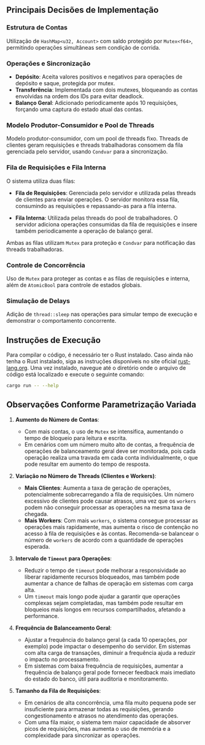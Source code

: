 ## Principais Decisões de Implementação

### Estrutura de Contas
Utilização de `HashMap<u32, Account>` com saldo protegido por `Mutex<f64>`, permitindo operações simultâneas sem condição de corrida.

### Operações e Sincronização
- **Depósito**: Aceita valores positivos e negativos para operações de depósito e saque, protegida por mutex.
- **Transferência**: Implementada com dois mutexes, bloqueando as contas envolvidas na ordem dos IDs para evitar deadlock.
- **Balanço Geral**: Adicionado periodicamente após 10 requisições, forçando uma captura do estado atual das contas.

### Modelo Produtor-Consumidor e Pool de Threads
Modelo produtor-consumidor, com um pool de threads fixo. Threads de clientes geram requisições e threads trabalhadoras consomem da fila gerenciada pelo servidor, usando `Condvar` para a sincronização.

### Fila de Requisições e Fila Interna
O sistema utiliza duas filas:

- **Fila de Requisições**: Gerenciada pelo servidor e utilizada pelas threads de clientes para enviar operações. O servidor monitora essa fila, consumindo as requisições e repassando-as para a fila interna.
  
- **Fila Interna**: Utilizada pelas threads do pool de trabalhadores. O servidor adiciona operações consumidas da fila de requisições e insere também periodicamente a operação de balanço geral.

Ambas as filas utilizam `Mutex` para proteção e `Condvar` para notificação das threads trabalhadoras.

### Controle de Concorrência
Uso de `Mutex` para proteger as contas e as filas de requisições e interna, além de `AtomicBool` para controle de estados globais.

### Simulação de Delays
Adição de `thread::sleep` nas operações para simular tempo de execução e demonstrar o comportamento concorrente.

## Instruções de Execução
Para compilar o código, é necessário ter o Rust instalado. Caso ainda não tenha o Rust instalado, siga as instruções disponíveis no site oficial [rust-lang.org](https://www.rust-lang.org/tools/install). Uma vez instalado, navegue até o diretório onde o arquivo de código está localizado e execute o seguinte comando:

```bash
cargo run -- --help
```

## Observações Conforme Parametrização Variada


1. **Aumento do Número de Contas**:
   - Com mais contas, o uso de `Mutex` se intensifica, aumentando o tempo de bloqueio para leitura e escrita.
   - Em cenários com um número muito alto de contas, a frequência de operações de balanceamento geral deve ser monitorada, pois cada operação realiza uma travada em cada conta individualmente, o que pode resultar em aumento do tempo de resposta.

2. **Variação no Número de Threads (Clientes e Workers)**:
   - **Mais Clientes**: Aumenta a taxa de geração de operações, potencialmente sobrecarregando a fila de requisições. Um número excessivo de clientes pode causar atrasos, uma vez que os `workers` podem não conseguir processar as operações na mesma taxa de chegada.
   - **Mais Workers**: Com mais `workers`, o sistema consegue processar as operações mais rapidamente, mas aumenta o risco de contenção no acesso à fila de requisições e às contas. Recomenda-se balancear o número de `workers` de acordo com a quantidade de operações esperada.

3. **Intervalo de `Timeout` para Operações**:
   - Reduzir o tempo de `timeout` pode melhorar a responsividade ao liberar rapidamente recursos bloqueados, mas também pode aumentar a chance de falhas de operação em sistemas com carga alta.
   - Um `timeout` mais longo pode ajudar a garantir que operações complexas sejam completadas, mas também pode resultar em bloqueios mais longos em recursos compartilhados, afetando a performance.

4. **Frequência de Balanceamento Geral**:
   - Ajustar a frequência do balanço geral (a cada 10 operações, por exemplo) pode impactar o desempenho do servidor. Em sistemas com alta carga de transações, diminuir a frequência ajuda a reduzir o impacto no processamento.
   - Em sistemas com baixa frequência de requisições, aumentar a frequência de balanço geral pode fornecer feedback mais imediato do estado do banco, útil para auditoria e monitoramento.

5. **Tamanho da Fila de Requisições**:
   - Em cenários de alta concorrência, uma fila muito pequena pode ser insuficiente para armazenar todas as requisições, gerando congestionamento e atrasos no atendimento das operações.
   - Com uma fila maior, o sistema tem maior capacidade de absorver picos de requisições, mas aumenta o uso de memória e a complexidade para sincronizar as operações.
